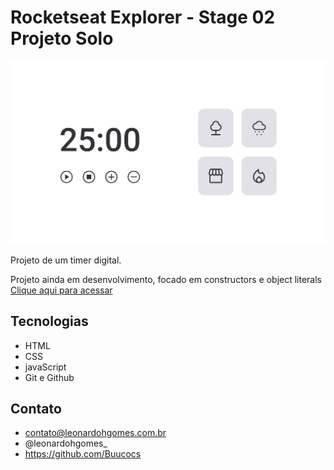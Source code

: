 # Rocketseat Explorer - Stage 02 Projeto Solo

![preview](./github/preview_expl-stg5-mdl3-projeto_solo.png)

Projeto de um timer digital.

Projeto ainda em desenvolvimento, focado em constructors e object literals
[Clique aqui para acessar](https://buucocs.github.io/expl-stg5-mdl3-projeto_solo/)

## Tecnologias

- HTML
- CSS
- javaScript
- Git e Github

## Contato

- contato@leonardohgomes.com.br
- @leonardohgomes_
- https://github.com/Buucocs